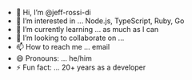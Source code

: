 - 👋 Hi, I’m @jeff-rossi-di
- 👀 I’m interested in ... Node.js, TypeScript, Ruby, Go
- 🌱 I’m currently learning ... as much as I can
- 💞️ I’m looking to collaborate on ...
- 📫 How to reach me ... email
- 😄 Pronouns: ... he/him
- ⚡ Fun fact: ... 20+ years as a developer

<!---
jeff-rossi-di/jeff-rossi-di is a ✨ special ✨ repository because its `README.md` (this file) appears on your GitHub profile.
You can click the Preview link to take a look at your changes.
--->
